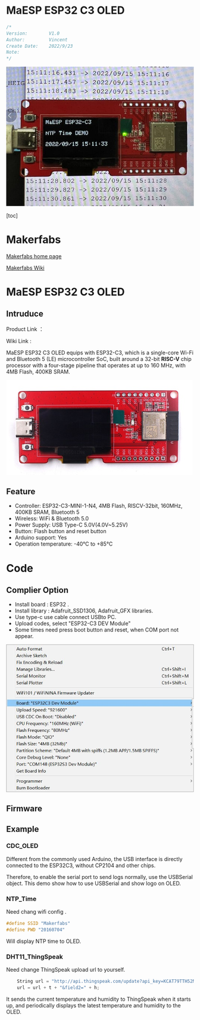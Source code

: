 # MaESP ESP32 C3 OLED

```c++
/*
Version:		V1.0
Author:			Vincent
Create Date:	2022/9/23
Note:
*/
```
![](md_pic/main.jpg)


[toc]

# Makerfabs

[Makerfabs home page](https://www.makerfabs.com/)

[Makerfabs Wiki](https://makerfabs.com/wiki/index.php?title=Main_Page)

# MaESP ESP32 C3 OLED
## Intruduce

Product Link ： []()

Wiki Link : []()

MaESP ESP32 C3 OLED equips with ESP32-C3, which is a single-core Wi-Fi and Bluetooth 5 (LE) microcontroller SoC, built around a 32-bit **RISC-V** chip processor with a four-stage pipeline that operates at up to 160 MHz, with 4MB Flash, 400KB SRAM. 



![back](md_pic/back.jpg)

## Feature

- Controller: ESP32-C3-MINI-1-N4, 4MB Flash, RISCV-32bit, 160MHz, 400KB SRAM, Bluetooth 5
- Wireless: WiFi & Bluetooth 5.0
- Power Supply: USB Type-C 5.0V(4.0V~5.25V)
- Button: Flash button and reset button
- Arduino support: Yes
- Operation temperature: -40℃ to +85℃



# Code

## Complier Option

- Install board : ESP32 .
- Install library : Adafruit_SSD1306, Adafruit_GFX libraries. 
- Use type-c use cable connect USBto PC.
- Upload codes, select "ESP32-C3 DEV Module"
- Some times need press boot button and reset, when COM port not appear.

![comp](md_pic/comp.jpg)



## Firmware





## Example

### CDC_OLED

Different from the commonly used Arduino, the USB interface is directly connected to the ESP32C3, without CP2104 and other chips.

 Therefore, to enable the serial port to send logs normally, use the USBSerial object. This demo show how to use USBSerial and show logo on OLED.



### NTP_Time

Need chang wifi config .

```c++
#define SSID "Makerfabs"
#define PWD "20160704"
```

Will display NTP time to OLED.



### DHT11_ThingSpeak

Need change ThingSpeak upload url to yourself.

```c++
    String url = "http://api.thingspeak.com/update?api_key=KCAT79TTH52MG7EA&field1=";
    url = url + t + "&field2=" + h;
```

It sends the current temperature and humidity to ThingSpeak when it starts up, and periodically displays the latest temperature and humidity to the OLED.

 

